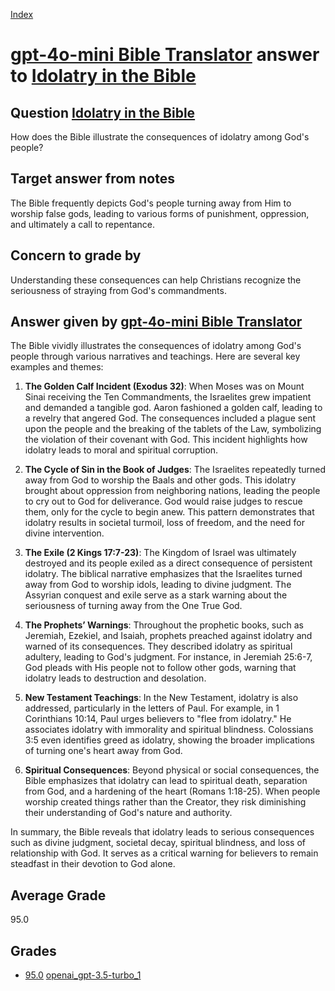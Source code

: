 
[Index](../../../index.md)
# [gpt-4o-mini Bible Translator](../../answering_models/gpt-4o-mini_Bible_Translator.md) answer to [Idolatry in the Bible](../../questions/Idolatry_in_the_Bible.md)

## Question [Idolatry in the Bible](../../questions/Idolatry_in_the_Bible.md)
How does the Bible illustrate the consequences of idolatry among God's people?

## Target answer from notes
The Bible frequently depicts God's people turning away from Him to worship false gods, leading to various forms of punishment, oppression, and ultimately a call to repentance.

## Concern to grade by
Understanding these consequences can help Christians recognize the seriousness of straying from God's commandments.

## Answer given by [gpt-4o-mini Bible Translator](../../answering_models/gpt-4o-mini_Bible_Translator.md)
The Bible vividly illustrates the consequences of idolatry among God's people through various narratives and teachings. Here are several key examples and themes:

1. **The Golden Calf Incident (Exodus 32)**: When Moses was on Mount Sinai receiving the Ten Commandments, the Israelites grew impatient and demanded a tangible god. Aaron fashioned a golden calf, leading to a revelry that angered God. The consequences included a plague sent upon the people and the breaking of the tablets of the Law, symbolizing the violation of their covenant with God. This incident highlights how idolatry leads to moral and spiritual corruption.

2. **The Cycle of Sin in the Book of Judges**: The Israelites repeatedly turned away from God to worship the Baals and other gods. This idolatry brought about oppression from neighboring nations, leading the people to cry out to God for deliverance. God would raise judges to rescue them, only for the cycle to begin anew. This pattern demonstrates that idolatry results in societal turmoil, loss of freedom, and the need for divine intervention.

3. **The Exile (2 Kings 17:7-23)**: The Kingdom of Israel was ultimately destroyed and its people exiled as a direct consequence of persistent idolatry. The biblical narrative emphasizes that the Israelites turned away from God to worship idols, leading to divine judgment. The Assyrian conquest and exile serve as a stark warning about the seriousness of turning away from the One True God.

4. **The Prophets’ Warnings**: Throughout the prophetic books, such as Jeremiah, Ezekiel, and Isaiah, prophets preached against idolatry and warned of its consequences. They described idolatry as spiritual adultery, leading to God's judgment. For instance, in Jeremiah 25:6-7, God pleads with His people not to follow other gods, warning that idolatry leads to destruction and desolation.

5. **New Testament Teachings**: In the New Testament, idolatry is also addressed, particularly in the letters of Paul. For example, in 1 Corinthians 10:14, Paul urges believers to "flee from idolatry." He associates idolatry with immorality and spiritual blindness. Colossians 3:5 even identifies greed as idolatry, showing the broader implications of turning one's heart away from God.

6. **Spiritual Consequences**: Beyond physical or social consequences, the Bible emphasizes that idolatry can lead to spiritual death, separation from God, and a hardening of the heart (Romans 1:18-25). When people worship created things rather than the Creator, they risk diminishing their understanding of God's nature and authority.

In summary, the Bible reveals that idolatry leads to serious consequences such as divine judgment, societal decay, spiritual blindness, and loss of relationship with God. It serves as a critical warning for believers to remain steadfast in their devotion to God alone.

## Average Grade
95.0

## Grades
 * [95.0](./Idolatry_in_the_Bible_grades/openai_gpt-3.5-turbo_1.md) [openai_gpt-3.5-turbo_1](../../grading_models/openai_gpt-3.5-turbo_1.md)
